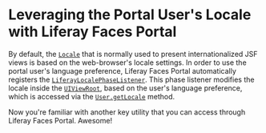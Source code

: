 # Leveraging the Portal User's Locale with Liferay Faces Portal [](id=leveraging-the-portal-users-locale-with-liferay-faces-portal)

By default, the
[`Locale`](http://docs.oracle.com/javase/7/docs/api/java/util/Locale.html) that
is normally used to present internationalized JSF views is based on the
web-browser's locale settings. In order to use the portal user's language
preference, Liferay Faces Portal automatically registers the
[`LiferayLocalePhaseListener`](https://github.com/liferay/liferay-faces/blob/master/portal/src/main/java/com/liferay/faces/portal/lifecycle/LiferayLocalePhaseListener.java).
This phase listener modifies the locale inside the
[`UIViewRoot`](http://docs.oracle.com/cd/E17802_01/j2ee/javaee/javaserverfaces/2.0/docs/api/javax/faces/component/UIViewRoot.html),
based on the user's language preference, which is accessed via the
[`User.getLocale`](http://docs.liferay.com/portal/6.2/javadocs/com/liferay/portal/model/User.html#getLocale\(\))
method. 

Now you're familiar with another key utility that you can access through Liferay
Faces Portal. Awesome! 

<!-- **Related Topics**

Add once JSF tutorials are finished. -Cody -->
